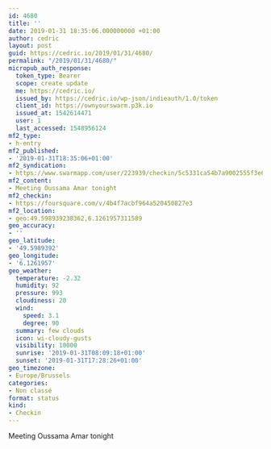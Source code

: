 ```yaml
---
id: 4680
title: ''
date: 2019-01-31 18:35:06.000000000 +01:00
author: cedric
layout: post
guid: https://cedric.io/2019/01/31/4680/
permalink: "/2019/01/31/4680/"
micropub_auth_response:
  token_type: Bearer
  scope: create update
  me: https://cedric.io/
  issued_by: https://cedric.io/wp-json/indieauth/1.0/token
  client_id: https://ownyourswarm.p3k.io
  issued_at: 1542614471
  user: 1
  last_accessed: 1548956124
mf2_type:
- h-entry
mf2_published:
- '2019-01-31T18:35:06+01:00'
mf2_syndication:
- https://www.swarmapp.com/user/223939/checkin/5c5331ca54b7a9002555f3e6
mf2_content:
- Meeting Oussama Amar tonight
mf2_checkin:
- https://foursquare.com/v/4b4f7acbf964a520450827e3
mf2_location:
- geo:49.598939238362,6.1261957311589
geo_accuracy:
- ''
geo_latitude:
- '49.5989392'
geo_longitude:
- '6.1261957'
geo_weather:
  temperature: -2.32
  humidity: 92
  pressure: 993
  cloudiness: 20
  wind:
    speed: 3.1
    degree: 90
  summary: few clouds
  icon: wi-cloudy-gusts
  visibility: 10000
  sunrise: '2019-01-31T08:09:18+01:00'
  sunset: '2019-01-31T17:28:26+01:00'
geo_timezone:
- Europe/Brussels
categories:
- Non classé
format: status
kind:
- Checkin
---
```

Meeting Oussama Amar tonight